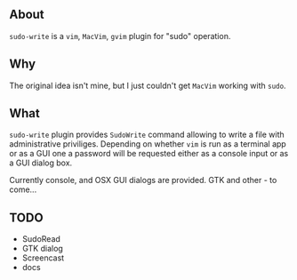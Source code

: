 ## About

`sudo-write` is a `vim`, `MacVim`, `gvim` plugin for "sudo" operation.


## Why

The original idea isn't mine, but I just couldn't get `MacVim` working with `sudo`.

## What

`sudo-write` plugin provides `SudoWrite` command allowing to write a file with administrative priviliges.
Depending on whether `vim` is run as a terminal app or as a GUI one a password will be requested either as a console input or as a GUI dialog box.

Currently console, and OSX GUI dialogs are provided. GTK and other - to come...

## TODO

* SudoRead
* GTK dialog
* Screencast
* docs
